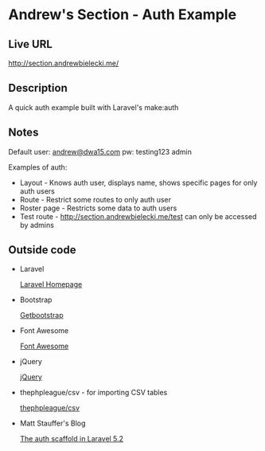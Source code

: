 # Andrew's Section - Auth Example

## Live URL
<http://section.andrewbielecki.me/>

## Description
A quick auth example built with Laravel's make:auth
 
## Notes
Default user: andrew@dwa15.com pw: testing123 admin

Examples of auth:
*   Layout - Knows auth user, displays name, shows specific pages for only auth users
*   Route - Restrict some routes to only auth user
*   Roster page - Restricts some data to auth users
*   Test route - <http://section.andrewbielecki.me/test> can only be accessed by admins

## Outside code

*   Laravel
    
    [Laravel Homepage](http://laravel.com/)

*   Bootstrap

    [Getbootstrap](http://getbootstrap.com/)
    
*   Font Awesome
    
    [Font Awesome](http://fortawesome.github.io/Font-Awesome/)
    
*   jQuery
    
    [jQuery](https://jquery.com/)
    
*   thephpleague/csv - for importing CSV tables 

    [thephpleague/csv](https://github.com/thephpleague/csv)
    
*   Matt Stauffer's Blog

    [The auth scaffold in Laravel 5.2](https://mattstauffer.co/blog/the-auth-scaffold-in-laravel-5-2)